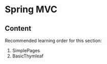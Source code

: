 # Spring MVC

## Content

Recommended learning order for this section:

1. SimplePages
2. BasicThymleaf
